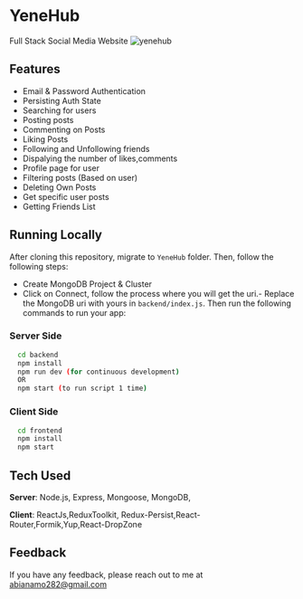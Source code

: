 # YeneHub

Full Stack Social Media Website
![yenehub](https://github.com/abi26anamo/YeneHub/assets/91598495/c9e5a344-578b-4dc8-a659-faf0b97b3175)

## Features
- Email & Password Authentication
- Persisting Auth State
- Searching for users
- Posting posts
- Commenting on Posts
- Liking Posts
- Following and Unfollowing friends
- Dispalying the number of likes,comments
- Profile page for user
- Filtering posts (Based on user)
- Deleting Own Posts
- Get specific user posts
- Getting Friends List


## Running Locally
After cloning this repository, migrate to ```YeneHub``` folder. Then, follow the following steps:
- Create MongoDB Project & Cluster
- Click on Connect, follow the process where you will get the uri.- Replace the MongoDB uri with yours in ```backend/index.js```.
Then run the following commands to run your app:

### Server Side
```bash
  cd backend
  npm install
  npm run dev (for continuous development)
  OR
  npm start (to run script 1 time)
```

### Client Side
```bash
  cd frontend
  npm install
  npm start
```

## Tech Used
**Server**: Node.js, Express, Mongoose, MongoDB, 

**Client**: ReactJs,ReduxToolkit, Redux-Persist,React-Router,Formik,Yup,React-DropZone
    
## Feedback

If you have any feedback, please reach out to me at abianamo282@gmail.com
